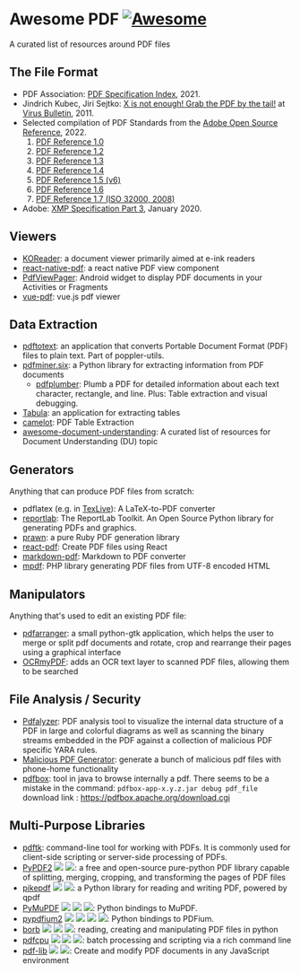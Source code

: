 # Awesome PDF  [![Awesome](https://awesome.re/badge-flat.svg)](https://awesome.re)
A curated list of resources around PDF files

## The File Format

* PDF Association: [PDF Specification Index](https://www.pdfa.org/resource/pdf-specification-index/), 2021.
* Jindrich Kubec, Jiri Sejtko: [X is not enough! Grab the PDF by the tail!](https://www.virusbulletin.com/uploads/pdf/conference_slides/2011/Kubec-Sejtko-VB2011.pdf) at [Virus Bulletin](https://www.virusbulletin.com/), 2011.
* Selected compilation of PDF Standards from the [Adobe Open Source Reference](https://web.archive.org/web/20220827074128/https://opensource.adobe.com/dc-acrobat-sdk-docs/acrobatsdk/#pdf-reference), 2022.
  1. [PDF Reference 1.0](https://web.archive.org/web/20220827074128/https://opensource.adobe.com/dc-acrobat-sdk-docs/pdfstandards/pdfreference1.0.pdf)
  2. [PDF Reference 1.2](https://web.archive.org/web/20220827074128/https://opensource.adobe.com/dc-acrobat-sdk-docs/pdfstandards/pdfreference1.2.pdf)
  3. [PDF Reference 1.3](https://web.archive.org/web/20220827074128/https://opensource.adobe.com/dc-acrobat-sdk-docs/pdfstandards/pdfreference1.3.pdf)
  4. [PDF Reference 1.4](https://web.archive.org/web/20220827074128/https://opensource.adobe.com/dc-acrobat-sdk-docs/pdfstandards/pdfreference1.4.pdf)
  5. [PDF Reference 1.5 (v6)](https://web.archive.org/web/20220827074128/https://opensource.adobe.com/dc-acrobat-sdk-docs/pdfstandards/pdfreference1.5_v6.pdf)
  6. [PDF Reference 1.6](https://web.archive.org/web/20220827074128/https://opensource.adobe.com/dc-acrobat-sdk-docs/pdfstandards/pdfreference1.6.pdf)
  7. [PDF Reference 1.7 (ISO 32000, 2008)](https://web.archive.org/web/20220827074128/https://opensource.adobe.com/dc-acrobat-sdk-docs/pdfstandards/PDF32000_2008.pdf)
* Adobe: [XMP Specification Part 3](https://github.com/adobe/xmp-docs/blob/master/XMPSpecifications/XMPSpecificationPart3.pdf), January 2020.


## Viewers

* [KOReader](https://github.com/koreader/koreader): a document viewer primarily aimed at e-ink readers
* [react-native-pdf](https://github.com/wonday/react-native-pdf): a react native PDF view component
* [PdfViewPager](https://github.com/voghDev/PdfViewPager): Android widget to display PDF documents in your Activities or Fragments
* [vue-pdf](https://github.com/FranckFreiburger/vue-pdf): vue.js pdf viewer

## Data Extraction

* [pdftotext](https://manpages.debian.org/stretch/poppler-utils/pdftotext.1.en.html): an application that converts Portable Document Format (PDF) files to plain text. Part of poppler-utils.
* [pdfminer.six](https://pypi.org/project/pdfminer.six/): a Python library for extracting information from PDF documents
    * [pdfplumber](https://github.com/jsvine/pdfplumber): Plumb a PDF for detailed information about each text character, rectangle, and line. Plus: Table extraction and visual debugging.
* [Tabula](https://github.com/tabulapdf/tabula): an application for extracting tables
* [camelot](https://github.com/atlanhq/camelot): PDF Table Extraction
* [awesome-document-understanding](https://github.com/tstanislawek/awesome-document-understanding): A curated list of resources for Document Understanding (DU) topic

## Generators

Anything that can produce PDF files from scratch:

* pdflatex (e.g. in [TexLive](https://www.tug.org/texlive/)): A LaTeX-to-PDF converter
* [reportlab](https://pypi.org/project/reportlab/): The ReportLab Toolkit. An Open Source Python library for generating PDFs and graphics.
* [prawn](https://github.com/prawnpdf/prawn): a pure Ruby PDF generation library
* [react-pdf](https://github.com/diegomura/react-pdf): Create PDF files using React
* [markdown-pdf](https://github.com/alanshaw/markdown-pdf): Markdown to PDF converter
* [mpdf](https://github.com/mpdf/mpdf): PHP library generating PDF files from UTF-8 encoded HTML

## Manipulators

Anything that's used to edit an existing PDF file:

* [pdfarranger](https://github.com/pdfarranger/pdfarranger): a small python-gtk application, which helps the user to merge or split pdf documents and rotate, crop and rearrange their pages using a graphical interface
* [OCRmyPDF](https://github.com/ocrmypdf/OCRmyPDF): adds an OCR text layer to scanned PDF files, allowing them to be searched

## File Analysis / Security

* [Pdfalyzer](https://github.com/michelcrypt4d4mus/pdfalyzer): PDF analysis tool to visualize the internal data structure of a PDF in large and colorful diagrams as well as scanning the binary streams embedded in the PDF against a collection of malicious PDF specific YARA rules.
* [Malicious PDF Generator](https://github.com/jonaslejon/malicious-pdf): generate a bunch of malicious pdf files with phone-home functionality
* [pdfbox](https://pdfbox.apache.org/1.8/commandline.html): tool in java to browse internally a pdf. There seems to be a mistake in the command:
               `pdfbox-app-x.y.z.jar debug pdf_file`
               download link : https://pdfbox.apache.org/download.cgi

## Multi-Purpose Libraries

* [pdftk](https://www.pdflabs.com/tools/pdftk-server/): command-line tool for working with PDFs. It is commonly used for client-side scripting or server-side processing of PDFs.
* [PyPDF2](https://pypi.org/project/PyPDF2/) ![](https://shields.io/badge/-extract-inactive) ![](https://shields.io/badge/-manipulate-inactive): a free and open-source pure-python PDF library capable of splitting, merging, cropping, and transforming the pages of PDF files
* [pikepdf](https://github.com/pikepdf/pikepdf) ![](https://shields.io/badge/-extract-inactive) ![](https://shields.io/badge/-manipulate-inactive): a Python library for reading and writing PDF, powered by qpdf
* [PyMuPDF](https://github.com/pymupdf/PyMuPDF) ![](https://shields.io/badge/-extract-inactive) ![](https://shields.io/badge/-manipulate-inactive) ![](https://shields.io/badge/-render-inactive): Python bindings to MuPDF.
* [pypdfium2](https://github.com/pypdfium2-team/pypdfium2) ![](https://shields.io/badge/-extract-inactive) ![](https://shields.io/badge/-manipulate-inactive) ![](https://shields.io/badge/-create-inactive) ![](https://shields.io/badge/-render-inactive): Python bindings to PDFium.
* [borb](https://github.com/jorisschellekens/borb) ![](https://shields.io/badge/-extract-inactive)  ![](https://shields.io/badge/-manipulate-inactive) ![](https://shields.io/badge/-create-inactive): reading, creating and manipulating PDF files in python
* [pdfcpu](https://github.com/pdfcpu/pdfcpu) ![](https://shields.io/badge/-extract-inactive)  ![](https://shields.io/badge/-manipulate-inactive) ![](https://shields.io/badge/-create-inactive): batch processing and scripting via a rich command line
* [pdf-lib](https://github.com/Hopding/pdf-lib)  ![](https://shields.io/badge/-manipulate-inactive) ![](https://shields.io/badge/-create-inactive): Create and modify PDF documents in any JavaScript environment
